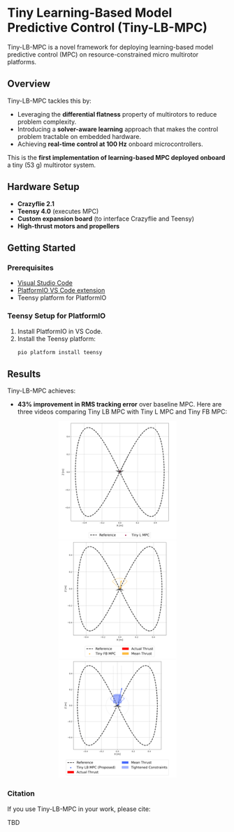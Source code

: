 # Tiny Learning-Based Model Predictive Control (Tiny-LB-MPC)

Tiny-LB-MPC is a novel framework for deploying learning-based model predictive control (MPC) on resource-constrained micro multirotor platforms.


## Overview

Tiny-LB-MPC tackles this by:
- Leveraging the **differential flatness** property of multirotors to reduce problem complexity.
- Introducing a **solver-aware learning** approach that makes the control problem tractable on embedded hardware.
- Achieving **real-time control at 100 Hz** onboard microcontrollers.

This is the **first implementation of learning-based MPC deployed onboard** a tiny (53 g) multirotor system.

## Hardware Setup

- **Crazyflie 2.1**
- **Teensy 4.0** (executes MPC)
- **Custom expansion board** (to interface Crazyflie and Teensy)
- **High-thrust motors and propellers**

## Getting Started

### Prerequisites

- [Visual Studio Code](https://code.visualstudio.com/)
- [PlatformIO VS Code extension](https://platformio.org/install/ide?install=vscode)
- Teensy platform for PlatformIO

### Teensy Setup for PlatformIO

1. Install PlatformIO in VS Code.
2. Install the Teensy platform:
   ```bash
   pio platform install teensy
   ```

## Results

Tiny-LB-MPC achieves:
- **43% improvement in RMS tracking error** over baseline MPC.
Here are three videos comparing Tiny LB MPC with Tiny L MPC and Tiny FB MPC:

<p align="center">
  <img src="media/Tiny L MPC.gif" width="270" alt="Tiny L MPC">
  <img src="media/Tiny FB MPC.gif" width="270" alt="Tiny FB MPC">
  <img src="media/Tiny LB MPC.gif" width="270" alt="Tiny LB MPC">
</p>

### Citation

If you use Tiny-LB-MPC in your work, please cite:

TBD
